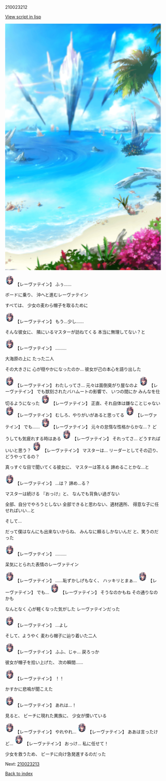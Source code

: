 210023212

[View script in lisp](../scripts/210023212.txt)

![sea_beach_day.png](../images/backgrounds/sea_beach_day.png)

<img src="../images/units/2100231.png" alt="2100231.png" height="34"/>
【レーヴァテイン】
ふぅ……

ボードに乗り、
沖へと進むレーヴァテイン

すべては、
少女の麦わら帽子を取るために

<img src="../images/units/2100231.png" alt="2100231.png" height="34"/>
【レーヴァテイン】
もう…少し……

そんな彼女に、
隣にいるマスターが訪ねてくる
本当に無理してない？と

<img src="../images/units/2100231.png" alt="2100231.png" height="34"/>
【レーヴァテイン】
………

大海原の上に
たった二人

その大きさに
心が穏やかになったのか…
彼女が己の本心を語り出した

<img src="../images/units/2100231.png" alt="2100231.png" height="34"/>
【レーヴァテイン】
わたしってさ…
元々は面倒臭がり屋なのよ

<img src="../images/units/2100231.png" alt="2100231.png" height="34"/>
【レーヴァテイン】
でも獣刻されたバハムートの影響で、
いつの間にか
みんなを仕切るようになった

<img src="../images/units/2100231.png" alt="2100231.png" height="34"/>
【レーヴァテイン】
正直、それ自体は嫌なことじゃない

<img src="../images/units/2100231.png" alt="2100231.png" height="34"/>
【レーヴァテイン】
むしろ、やりがいがあると思ってる

<img src="../images/units/2100231.png" alt="2100231.png" height="34"/>
【レーヴァテイン】
でも……

<img src="../images/units/2100231.png" alt="2100231.png" height="34"/>
【レーヴァテイン】
元々の怠惰な性格からかな…？
どうしても気疲れする時はある

<img src="../images/units/2100231.png" alt="2100231.png" height="34"/>
【レーヴァテイン】
それってさ…
どうすればいいと思う？

<img src="../images/units/2100231.png" alt="2100231.png" height="34"/>
【レーヴァテイン】
マスターは…
リーダーとしてその辺り、
どうやってるの？

真っすぐな目で聞いてくる彼女に、
マスターは答える
諦めることかな…と

<img src="../images/units/2100231.png" alt="2100231.png" height="34"/>
【レーヴァテイン】
…は？
諦め…る？

マスターは続ける
『おっけ』と、
なんでも背負い過ぎない

全部、自分でやろうとしない
全部できると思わない、適材適所、
得意な子に任せればいい…と

そして…

だって僕はなんにも出来ないからね、
みんなに頼るしかないんだ
と、笑うのだった

<img src="../images/units/2100231.png" alt="2100231.png" height="34"/>
【レーヴァテイン】
………

呆気にとられた表情のレーヴァテイン

<img src="../images/units/2100231.png" alt="2100231.png" height="34"/>
【レーヴァテイン】
……恥ずかしげもなく、
ハッキリとまぁ…

<img src="../images/units/2100231.png" alt="2100231.png" height="34"/>
【レーヴァテイン】
でも…

<img src="../images/units/2100231.png" alt="2100231.png" height="34"/>
【レーヴァテイン】
そうなのかもね
その通りなのかも

なんとなく
心が軽くなった気がした
レーヴァテインだった

<img src="../images/units/2100231.png" alt="2100231.png" height="34"/>
【レーヴァテイン】
…よし

そして、ようやく
麦わら帽子に辿り着いた二人

<img src="../images/units/2100231.png" alt="2100231.png" height="34"/>
【レーヴァテイン】
ふふ、じゃ…
戻ろっか

彼女が帽子を拾い上げた、
次の瞬間……

<img src="../images/units/2100231.png" alt="2100231.png" height="34"/>
【レーヴァテイン】
！！

かすかに悲鳴が聞こえた

<img src="../images/units/2100231.png" alt="2100231.png" height="34"/>
【レーヴァテイン】
あれは…！

見ると、
ビーチに現れた異族に、
少女が慄いている

<img src="../images/units/2100231.png" alt="2100231.png" height="34"/>
【レーヴァテイン】
やれやれ…

<img src="../images/units/2100231.png" alt="2100231.png" height="34"/>
【レーヴァテイン】
ああは言ったけど…

<img src="../images/units/2100231.png" alt="2100231.png" height="34"/>
【レーヴァテイン】
おっけ…
私に任せて！

少女を救うため、
ビーチに向け急発進するのだった

Next: [210023213](210023213.md)

[Back to index](index.md)
